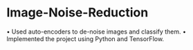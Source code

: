 # Image-Noise-Reduction

• Used auto-encoders to de-noise images and classify them. 
• Implemented the project using Python and TensorFlow.
